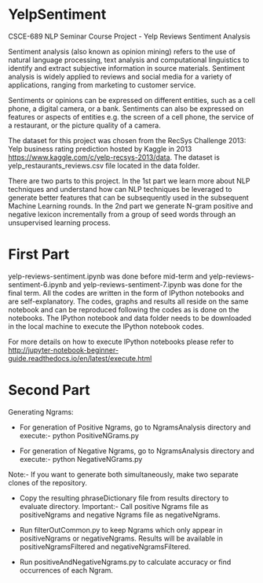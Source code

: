 # YelpSentiment
CSCE-689 NLP Seminar Course Project - Yelp Reviews Sentiment Analysis

Sentiment analysis (also known as opinion mining) refers to the use of natural language processing, text analysis and computational linguistics to identify and extract subjective information in source materials. Sentiment analysis is widely applied to reviews and social media for a variety of applications, ranging from marketing to customer service.

Sentiments or opinions can be expressed on different entities, such as a cell phone, a digital camera, or a bank. Sentiments can also be expressed on features or aspects of entities e.g. the screen of a cell phone, the service of a restaurant, or the picture quality of a camera.

The dataset for this project was chosen from the RecSys Challenge 2013: Yelp business rating prediction hosted by Kaggle in 2013 https://www.kaggle.com/c/yelp-recsys-2013/data. The dataset is yelp_restaurants_reviews.csv file located in the data folder.

There are two parts to this project. In the 1st part we learn more about NLP techniques and understand how can NLP techniques be leveraged to generate better features that can be subsequently used in the subsequent Machine Learning rounds. In the 2nd part we generate N-gram positive and negative lexicon incrementally from a group of seed words through an unsupervised learning process.

First Part
==========
yelp-reviews-sentiment.ipynb was done before mid-term and yelp-reviews-sentiment-6.ipynb and yelp-reviews-sentiment-7.ipynb was done for the final term. All the codes are written in the form of IPython notebooks and are self-explanatory. The codes, graphs and results all reside on the same notebook and can be reproduced following the codes as is done on the notebooks. The IPython notebook and data folder needs to be downloaded in the local machine to execute the IPython notebook codes.

For more details on how to execute IPython notebooks please refer to http://jupyter-notebook-beginner-guide.readthedocs.io/en/latest/execute.html

Second Part
===========
Generating Ngrams:

- For generation of Positive Ngrams, go to NgramsAnalysis directory and execute:-
python PositiveNGrams.py

- For generation of Negative Ngrams, go to NgramsAnalysis directory and execute:-
python NegativeNGrams.py

Note:- If you want to generate both simultaneously, make two separate clones of the repository.

- Copy the resulting phraseDictionary file from results directory to evaluate directory.
Important:- Call positive Ngrams file as positiveNgrams and negative Ngrams file as negativeNgrams.

- Run filterOutCommon.py to keep Ngrams which only appear in positiveNgrams or negativeNgrams.
Results will be available in positiveNgramsFiltered and negativeNgramsFiltered.

- Run positiveAndNegativeNgrams.py to calculate accuracy or find occurrences of each Ngram.
